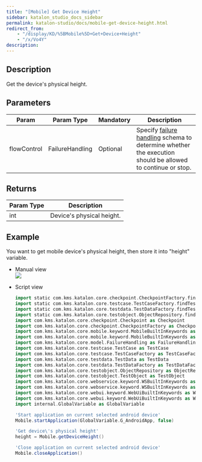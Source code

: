 ```yaml
---
title: "[Mobile] Get Device Height" 
sidebar: katalon_studio_docs_sidebar
permalink: katalon-studio/docs/mobile-get-device-height.html 
redirect_from:
    - "/display/KD/%5BMobile%5D+Get+Device+Height"
    - "/x/Vo4Y"
description: 
---
```

Description  
-------------

Get the device's physical height.

Parameters  
------------

| Param | Param Type | Mandatory | Description |
| --- | --- | --- | --- |
| flowControl | FailureHandling | Optional | Specify [failure handling](/x/qAAM) schema to determine whether the execution should be allowed to continue or stop. |

Returns
-------

| Param Type | Description |
| --- | --- |
| int | Device's physical height. |

Example 
--------

You want to get mobile device's physical height, then store it into "height" variable.

*   Manual view    
    ![](../../images/katalon-studio/docs/mobile-get-device-height/image2017-3-3-113A253A45.png)
*   Script view 
    
    ```groovy
    import static com.kms.katalon.core.checkpoint.CheckpointFactory.findCheckpoint
    import static com.kms.katalon.core.testcase.TestCaseFactory.findTestCase
    import static com.kms.katalon.core.testdata.TestDataFactory.findTestData
    import static com.kms.katalon.core.testobject.ObjectRepository.findTestObject
    import com.kms.katalon.core.checkpoint.Checkpoint as Checkpoint
    import com.kms.katalon.core.checkpoint.CheckpointFactory as CheckpointFactory
    import com.kms.katalon.core.mobile.keyword.MobileBuiltInKeywords as MobileBuiltInKeywords
    import com.kms.katalon.core.mobile.keyword.MobileBuiltInKeywords as Mobile
    import com.kms.katalon.core.model.FailureHandling as FailureHandling
    import com.kms.katalon.core.testcase.TestCase as TestCase
    import com.kms.katalon.core.testcase.TestCaseFactory as TestCaseFactory
    import com.kms.katalon.core.testdata.TestData as TestData
    import com.kms.katalon.core.testdata.TestDataFactory as TestDataFactory
    import com.kms.katalon.core.testobject.ObjectRepository as ObjectRepository
    import com.kms.katalon.core.testobject.TestObject as TestObject
    import com.kms.katalon.core.webservice.keyword.WSBuiltInKeywords as WSBuiltInKeywords
    import com.kms.katalon.core.webservice.keyword.WSBuiltInKeywords as WS
    import com.kms.katalon.core.webui.keyword.WebUiBuiltInKeywords as WebUiBuiltInKeywords
    import com.kms.katalon.core.webui.keyword.WebUiBuiltInKeywords as WebUI
    import internal.GlobalVariable as GlobalVariable
    
    'Start application on current selected android device'
    Mobile.startApplication(GlobalVariable.G_AndroidApp, false)
    
    'Get device\'s physical height'
    height = Mobile.getDeviceHeight()
    
    'Close application on current selected android device'
    Mobile.closeApplication()
    
    ```